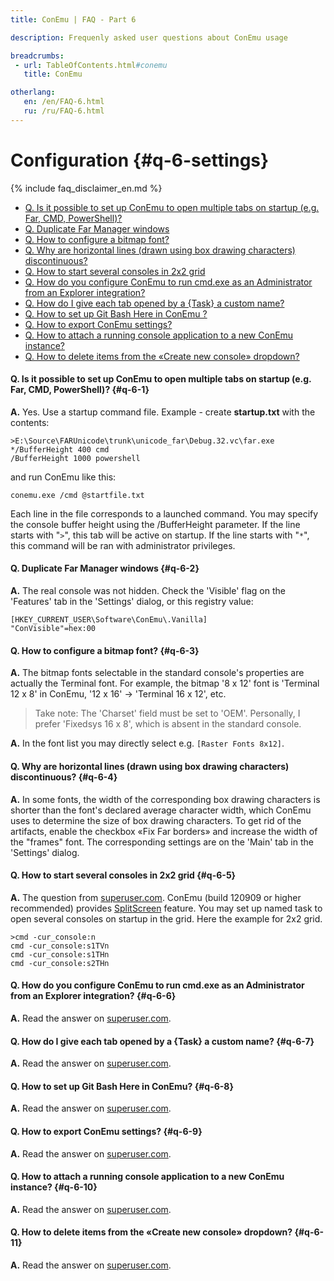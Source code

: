 ```yaml
---
title: ConEmu | FAQ - Part 6

description: Frequenly asked user questions about ConEmu usage

breadcrumbs:
 - url: TableOfContents.html#conemu
   title: ConEmu

otherlang:
   en: /en/FAQ-6.html
   ru: /ru/FAQ-6.html
---
```


# Configuration  {#q-6-settings}

{% include faq_disclaimer_en.md %}

* [Q. Is it possible to set up ConEmu to open multiple tabs on startup (e.g. Far, CMD, PowerShell)?](#q-6-1)
* [Q. Duplicate Far Manager windows](#q-6-2)
* [Q. How to configure a bitmap font?](#q-6-3)
* [Q. Why are horizontal lines (drawn using box drawing characters) discontinuous?](#q-6-4)
* [Q. How to start several consoles in 2x2 grid](#q-6-5)
* [Q. How do you configure ConEmu to run cmd.exe as an Administrator from an Explorer integration?](#q-6-6)
* [Q. How do I give each tab opened by a {Task} a custom name?](#q-6-7)
* [Q. How to set up Git Bash Here in ConEmu ?](#q-6-8)
* [Q. How to export ConEmu settings?](#q-6-9)
* [Q. How to attach a running console application to a new ConEmu instance?](#q-6-10)
* [Q. How to delete items from the «Create new console» dropdown?](#q-6-11)







#### Q. Is it possible to set up ConEmu to open multiple tabs on startup (e.g. Far, CMD, PowerShell)?   {#q-6-1}


**A.** Yes. Use a startup command file. Example - create **startup.txt** with the contents:

~~~
>E:\Source\FARUnicode\trunk\unicode_far\Debug.32.vc\far.exe
*/BufferHeight 400 cmd
/BufferHeight 1000 powershell
~~~

and run ConEmu like this:

~~~
conemu.exe /cmd @startfile.txt
~~~

Each line in the file corresponds to a launched command. You may specify the console buffer height using the /BufferHeight parameter. If the line starts with "`>`", this tab will be active on startup. If the line starts with "`*`", this command will be ran with administrator privileges.




#### Q. Duplicate Far Manager windows   {#q-6-2}


**A.** The real console was not hidden. Check the 'Visible' flag on the 'Features' tab in the 'Settings' dialog, or this registry value:

~~~
[HKEY_CURRENT_USER\Software\ConEmu\.Vanilla]
"ConVisible"=hex:00
~~~



#### Q. How to configure a bitmap font?   {#q-6-3}


**A.** The bitmap fonts selectable in the standard console's properties are actually the Terminal font. For example, the bitmap '8 x 12' font is 'Terminal 12 x 8' in ConEmu, '12 x 16' -> 'Terminal 16 x 12', etc.

> Take note: The 'Charset' field must be set to 'OEM'. 
> Personally, I prefer 'Fixedsys 16 x 8', which is absent in the standard console.


**A.** In the font list you may directly select e.g. `[Raster Fonts 8x12]`.




#### Q. Why are horizontal lines (drawn using box drawing characters) discontinuous?   {#q-6-4}


**A.** In some fonts, the width of the corresponding box drawing characters is shorter than the font's declared average character width, which ConEmu uses to determine the size of box drawing characters. To get rid of the artifacts, enable the checkbox «Fix Far borders» and increase the width of the "frames" font. The corresponding settings are on the 'Main' tab in the 'Settings' dialog.




#### Q. How to start several consoles in 2x2 grid   {#q-6-5}


**A.** The question from [superuser.com](http://superuser.com/q/473807/139371). ConEmu (build 120909 or higher recommended) provides [SplitScreen](SplitScreen.html) feature. You may set up named task to open several consoles on startup in the grid. Here the example for 2x2 grid.

~~~
>cmd -cur_console:n
cmd -cur_console:s1TVn
cmd -cur_console:s1THn
cmd -cur_console:s2THn
~~~



#### Q. How do you configure ConEmu to run cmd.exe as an Administrator from an Explorer integration?   {#q-6-6}


**A.** Read the answer on [superuser.com](http://superuser.com/q/470408/139371).




#### Q. How do I give each tab opened by a {Task} a custom name?   {#q-6-7}


**A.** Read the answer on [superuser.com](http://superuser.com/q/459154/139371).




#### Q. How to set up Git Bash Here in ConEmu?   {#q-6-8}


**A.** Read the answer on [superuser.com](http://superuser.com/q/454380/139371).




#### Q. How to export ConEmu settings?   {#q-6-9}


**A.** Read the answer on [superuser.com](http://superuser.com/q/450144/139371).




#### Q. How to attach a running console application to a new ConEmu instance?   {#q-6-10}


**A.** Read the answer on [superuser.com](http://superuser.com/q/445394/139371).




#### Q. How to delete items from the «Create new console» dropdown?   {#q-6-11}


**A.** Read the answer on [superuser.com](http://superuser.com/a/436273/139371).
